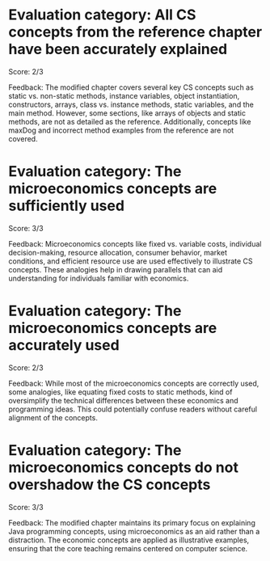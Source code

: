 # Evaluation category: All CS concepts from the reference chapter have been accurately explained

Score: 2/3

Feedback: The modified chapter covers several key CS concepts such as static vs. non-static methods, instance variables, object instantiation, constructors, arrays, class vs. instance methods, static variables, and the main method. However, some sections, like arrays of objects and static methods, are not as detailed as the reference. Additionally, concepts like maxDog and incorrect method examples from the reference are not covered.

# Evaluation category: The microeconomics concepts are sufficiently used

Score: 3/3

Feedback: Microeconomics concepts like fixed vs. variable costs, individual decision-making, resource allocation, consumer behavior, market conditions, and efficient resource use are used effectively to illustrate CS concepts. These analogies help in drawing parallels that can aid understanding for individuals familiar with economics.

# Evaluation category: The microeconomics concepts are accurately used

Score: 2/3

Feedback: While most of the microeconomics concepts are correctly used, some analogies, like equating fixed costs to static methods, kind of oversimplify the technical differences between these economics and programming ideas. This could potentially confuse readers without careful alignment of the concepts.

# Evaluation category: The microeconomics concepts do not overshadow the CS concepts

Score: 3/3

Feedback: The modified chapter maintains its primary focus on explaining Java programming concepts, using microeconomics as an aid rather than a distraction. The economic concepts are applied as illustrative examples, ensuring that the core teaching remains centered on computer science.

